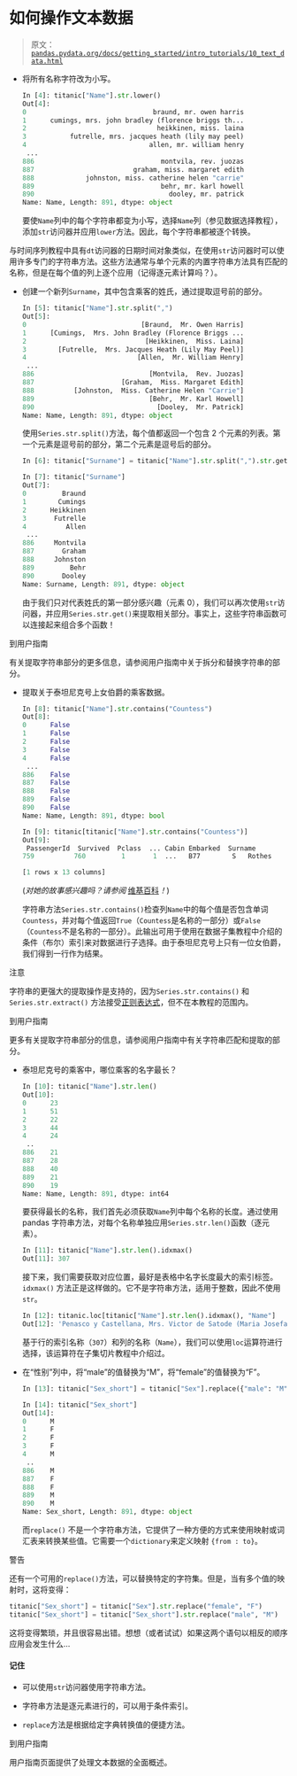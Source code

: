 # 如何操作文本数据

> 原文：[`pandas.pydata.org/docs/getting_started/intro_tutorials/10_text_data.html`](https://pandas.pydata.org/docs/getting_started/intro_tutorials/10_text_data.html)

+   将所有名称字符改为小写。

    ```py
    In [4]: titanic["Name"].str.lower()
    Out[4]: 
    0                                braund, mr. owen harris
    1      cumings, mrs. john bradley (florence briggs th...
    2                                 heikkinen, miss. laina
    3           futrelle, mrs. jacques heath (lily may peel)
    4                               allen, mr. william henry
     ... 
    886                                montvila, rev. juozas
    887                         graham, miss. margaret edith
    888             johnston, miss. catherine helen "carrie"
    889                                behr, mr. karl howell
    890                                  dooley, mr. patrick
    Name: Name, Length: 891, dtype: object 
    ```

    要使`Name`列中的每个字符串都变为小写，选择`Name`列（参见数据选择教程），添加`str`访问器并应用`lower`方法。因此，每个字符串都被逐个转换。

与时间序列教程中具有`dt`访问器的日期时间对象类似，在使用`str`访问器时可以使用许多专门的字符串方法。这些方法通常与单个元素的内置字符串方法具有匹配的名称，但是在每个值的列上逐个应用（记得逐元素计算吗？）。

+   创建一个新列`Surname`，其中包含乘客的姓氏，通过提取逗号前的部分。

    ```py
    In [5]: titanic["Name"].str.split(",")
    Out[5]: 
    0                             [Braund,  Mr. Owen Harris]
    1      [Cumings,  Mrs. John Bradley (Florence Briggs ...
    2                              [Heikkinen,  Miss. Laina]
    3        [Futrelle,  Mrs. Jacques Heath (Lily May Peel)]
    4                            [Allen,  Mr. William Henry]
     ... 
    886                             [Montvila,  Rev. Juozas]
    887                      [Graham,  Miss. Margaret Edith]
    888          [Johnston,  Miss. Catherine Helen "Carrie"]
    889                             [Behr,  Mr. Karl Howell]
    890                               [Dooley,  Mr. Patrick]
    Name: Name, Length: 891, dtype: object 
    ```

    使用`Series.str.split()`方法，每个值都返回一个包含 2 个元素的列表。第一个元素是逗号前的部分，第二个元素是逗号后的部分。

    ```py
    In [6]: titanic["Surname"] = titanic["Name"].str.split(",").str.get(0)

    In [7]: titanic["Surname"]
    Out[7]: 
    0         Braund
    1        Cumings
    2      Heikkinen
    3       Futrelle
    4          Allen
     ... 
    886     Montvila
    887       Graham
    888     Johnston
    889         Behr
    890       Dooley
    Name: Surname, Length: 891, dtype: object 
    ```

    由于我们只对代表姓氏的第一部分感兴趣（元素 0），我们可以再次使用`str`访问器，并应用`Series.str.get()`来提取相关部分。事实上，这些字符串函数可以连接起来组合多个函数！

到用户指南

有关提取字符串部分的更多信息，请参阅用户指南中关于拆分和替换字符串的部分。

+   提取关于泰坦尼克号上女伯爵的乘客数据。

    ```py
    In [8]: titanic["Name"].str.contains("Countess")
    Out[8]: 
    0      False
    1      False
    2      False
    3      False
    4      False
     ... 
    886    False
    887    False
    888    False
    889    False
    890    False
    Name: Name, Length: 891, dtype: bool 
    ```

    ```py
    In [9]: titanic[titanic["Name"].str.contains("Countess")]
    Out[9]: 
     PassengerId  Survived  Pclass  ... Cabin Embarked  Surname
    759          760         1       1  ...   B77        S   Rothes

    [1 rows x 13 columns] 
    ```

    (*对她的故事感兴趣吗？请参阅* [维基百科](https://en.wikipedia.org/wiki/No%C3%ABl_Leslie,_Countess_of_Rothes)*！*)

    字符串方法`Series.str.contains()`检查列`Name`中的每个值是否包含单词`Countess`，并对每个值返回`True`（`Countess`是名称的一部分）或`False`（`Countess`不是名称的一部分）。此输出可用于使用在数据子集教程中介绍的条件（布尔）索引来对数据进行子选择。由于泰坦尼克号上只有一位女伯爵，我们得到一行作为结果。

注意

字符串的更强大的提取操作是支持的，因为`Series.str.contains()` 和 `Series.str.extract()` 方法接受[正则表达式](https://docs.python.org/3/library/re.html)，但不在本教程的范围内。

到用户指南

更多有关提取字符串部分的信息，请参阅用户指南中有关字符串匹配和提取的部分。

+   泰坦尼克号的乘客中，哪位乘客的名字最长？

    ```py
    In [10]: titanic["Name"].str.len()
    Out[10]: 
    0      23
    1      51
    2      22
    3      44
    4      24
     ..
    886    21
    887    28
    888    40
    889    21
    890    19
    Name: Name, Length: 891, dtype: int64 
    ```

    要获得最长的名称，我们首先必须获取`Name`列中每个名称的长度。通过使用 pandas 字符串方法，对每个名称单独应用`Series.str.len()`函数（逐元素）。

    ```py
    In [11]: titanic["Name"].str.len().idxmax()
    Out[11]: 307 
    ```

    接下来，我们需要获取对应位置，最好是表格中名字长度最大的索引标签。 `idxmax()` 方法正是这样做的。它不是字符串方法，适用于整数，因此不使用`str`。

    ```py
    In [12]: titanic.loc[titanic["Name"].str.len().idxmax(), "Name"]
    Out[12]: 'Penasco y Castellana, Mrs. Victor de Satode (Maria Josefa Perez de Soto y Vallejo)' 
    ```

    基于行的索引名称（`307`）和列的名称（`Name`），我们可以使用`loc`运算符进行选择，该运算符在子集切片教程中介绍过。

+   在“性别”列中，将“male”的值替换为“M”，将“female”的值替换为“F”。

    ```py
    In [13]: titanic["Sex_short"] = titanic["Sex"].replace({"male": "M", "female": "F"})

    In [14]: titanic["Sex_short"]
    Out[14]: 
    0      M
    1      F
    2      F
    3      F
    4      M
     ..
    886    M
    887    F
    888    F
    889    M
    890    M
    Name: Sex_short, Length: 891, dtype: object 
    ```

    而`replace()` 不是一个字符串方法，它提供了一种方便的方式来使用映射或词汇表来转换某些值。它需要一个`dictionary`来定义映射 `{from : to}`。

警告

还有一个可用的`replace()`方法，可以替换特定的字符集。但是，当有多个值的映射时，这将变得：

```py
titanic["Sex_short"] = titanic["Sex"].str.replace("female", "F")
titanic["Sex_short"] = titanic["Sex_short"].str.replace("male", "M") 
```

这将变得繁琐，并且很容易出错。想想（或者试试）如果这两个语句以相反的顺序应用会发生什么…

#### 记住

+   可以使用`str`访问器使用字符串方法。

+   字符串方法是逐元素进行的，可以用于条件索引。

+   `replace`方法是根据给定字典转换值的便捷方法。

到用户指南

用户指南页面提供了处理文本数据的全面概述。
